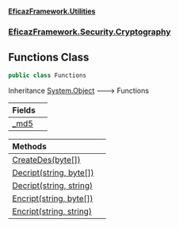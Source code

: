#### [EficazFramework.Utilities](EficazFrameworkUtilities.md 'EficazFramework Utilities')
### [EficazFramework.Security.Cryptography](EficazFrameworkUtilities.md#EficazFramework.Security.Cryptography 'EficazFramework.Security.Cryptography')

## Functions Class

```csharp
public class Functions
```

Inheritance [System.Object](https://docs.microsoft.com/en-us/dotnet/api/System.Object 'System.Object') &#129106; Functions

| Fields | |
| :--- | :--- |
| [_md5](EficazFramework.Security.Cryptography/Functions/_md5.md 'EficazFramework.Security.Cryptography.Functions._md5') | |

| Methods | |
| :--- | :--- |
| [CreateDes(byte[])](EficazFramework.Security.Cryptography/Functions/CreateDes(byte[]).md 'EficazFramework.Security.Cryptography.Functions.CreateDes(byte[])') | |
| [Decript(string, byte[])](EficazFramework.Security.Cryptography/Functions/Decript(string,byte[]).md 'EficazFramework.Security.Cryptography.Functions.Decript(string, byte[])') | |
| [Decript(string, string)](EficazFramework.Security.Cryptography/Functions/Decript(string,string).md 'EficazFramework.Security.Cryptography.Functions.Decript(string, string)') | |
| [Encript(string, byte[])](EficazFramework.Security.Cryptography/Functions/Encript(string,byte[]).md 'EficazFramework.Security.Cryptography.Functions.Encript(string, byte[])') | |
| [Encript(string, string)](EficazFramework.Security.Cryptography/Functions/Encript(string,string).md 'EficazFramework.Security.Cryptography.Functions.Encript(string, string)') | |
